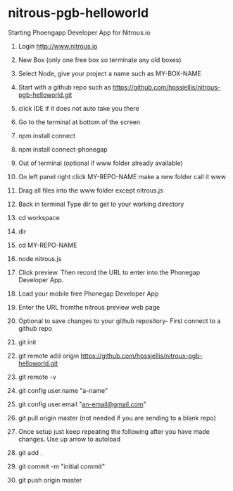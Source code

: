 nitrous-pgb-helloworld
======================

Starting Phoengapp Developer App for Nitrous.io




1. Login http://www.nitrous.io
 1. New Box (only one free box so terminate any old boxes)
 1. Select Node, give your project a name such as MY-BOX-NAME
 1. Start with a github repo such as https://github.com/hpssjellis/nitrous-pgb-helloworld.git
 
1. click IDE if it does not auto take you there 
 1. Go to the terminal at bottom of the screen
 1. npm install connect
 1. npm install connect-phonegap 
 
 1. Out of terminal (optional if www folder already available)
 1. On left panel right click MY-REPO-NAME make a new folder call it www
 1. Drag all files into the www folder except nitrous.js

1. Back in terminal Type dir to get to your working directory
 1. cd  workspace
 1. dir
 1. cd  MY-REPO-NAME
 1. node nitrous.js
 
1. Click preview. Then record the URL to enter into the Phonegap Developer App.
  1. Load your mobile free Phonegap Developer App
  1. Enter the URL fromthe nitrous preview web page

1. Optional to save changes to your github repository- First connect to a github repo
 1. git init
 1. git remote add origin https://github.com/hpssjellis/nitrous-pgb-helloworld.git
 1. git remote -v
 1. git config user.name "a-name"
 1. git config user.email "an-email@gmail.com"
 1. git pull origin master (not needed if you are sending to a blank repo)
 
1. Once setup just keep repeating the following after you have made changes. Use up arrow to autoload
 1. git add .
 1. git commit -m "initial commit"
 1. git push origin master




